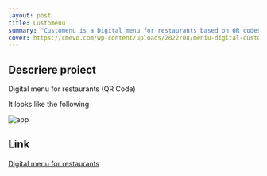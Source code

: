 ```yaml
---
layout: post
title: Customenu
summary: "Customenu is a Digital menu for restaurants based on QR codes which converts old menus on paper in a digital application"
cover: https://cmevo.com/wp-content/uploads/2022/08/meniu-digital-customenu-thumb.png
---
```


## Descriere proiect
Digital menu for restaurants (QR Code)

It looks like the following

![app](https://cmevo.com/wp-content/uploads/2022/08/meniu-digital-customenu-thumb.png)

## Link

<a href="https://cmevo.com/portfolio/digital-menu-for-restaurants-qr-code/" target="_blank">Digital menu for restaurants</a>
